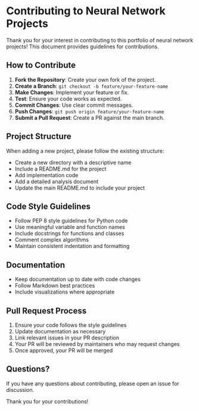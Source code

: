 # Contributing to Neural Network Projects

Thank you for your interest in contributing to this portfolio of neural network projects! This document provides guidelines for contributions.

## How to Contribute

1. **Fork the Repository**: Create your own fork of the project.
2. **Create a Branch**: `git checkout -b feature/your-feature-name`
3. **Make Changes**: Implement your feature or fix.
4. **Test**: Ensure your code works as expected.
5. **Commit Changes**: Use clear commit messages.
6. **Push Changes**: `git push origin feature/your-feature-name`
7. **Submit a Pull Request**: Create a PR against the main branch.

## Project Structure

When adding a new project, please follow the existing structure:
- Create a new directory with a descriptive name
- Include a README.md for the project
- Add implementation code
- Add a detailed analysis document
- Update the main README.md to include your project

## Code Style Guidelines

- Follow PEP 8 style guidelines for Python code
- Use meaningful variable and function names
- Include docstrings for functions and classes
- Comment complex algorithms
- Maintain consistent indentation and formatting

## Documentation

- Keep documentation up to date with code changes
- Follow Markdown best practices
- Include visualizations where appropriate

## Pull Request Process

1. Ensure your code follows the style guidelines
2. Update documentation as necessary
3. Link relevant issues in your PR description
4. Your PR will be reviewed by maintainers who may request changes
5. Once approved, your PR will be merged

## Questions?

If you have any questions about contributing, please open an issue for discussion.

Thank you for your contributions! 